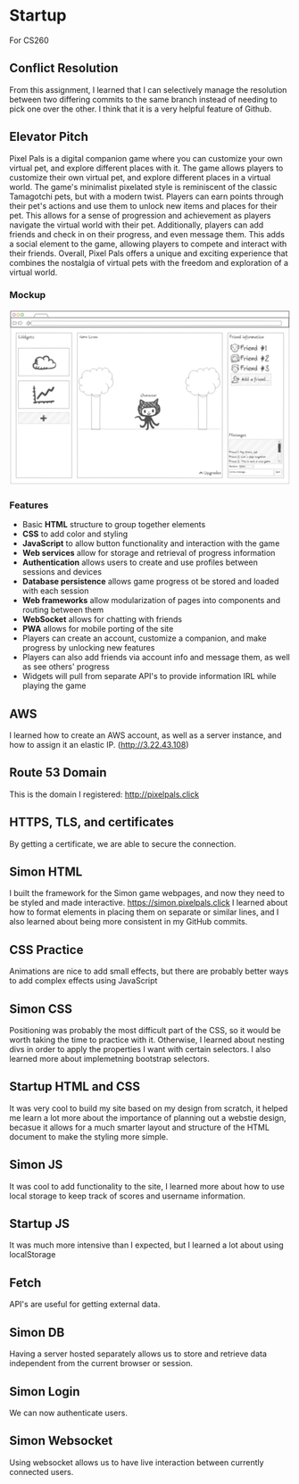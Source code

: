 # Startup
For CS260
## Conflict Resolution
From this assignment, I learned that I can selectively manage the resolution between two differing commits to the same branch instead of needing to pick one over the other. I think that it is a very helpful feature of Github.
## Elevator Pitch
Pixel Pals is a digital companion game where you can customize your own virtual pet, and explore different places with it. The game allows players to customize their own virtual pet, and explore different places in a virtual world. The game's minimalist pixelated style is reminiscent of the classic Tamagotchi pets, but with a modern twist. Players can earn points through their pet's actions and use them to unlock new items and places for their pet. This allows for a sense of progression and achievement as players navigate the virtual world with their pet. Additionally, players can add friends and check in on their progress, and even message them. This adds a social element to the game, allowing players to compete and interact with their friends. Overall, Pixel Pals offers a unique and exciting experience that combines the nostalgia of virtual pets with the freedom and exploration of a virtual world.
### Mockup
![Mockup](res/sketch.PNG)
### Features
* Basic **HTML** structure to group together elements
* **CSS** to add color and styling
* **JavaScript** to allow button functionality and interaction with the game
* **Web services** allow for storage and retrieval of progress information
* **Authentication** allows users to create and use profiles between sessions and devices
* **Database persistence** allows game progress ot be stored and loaded with each session
* **Web frameworks** allow modularization of pages into components and routing between them
* **WebSocket** allows for chatting with friends
* **PWA** allows for mobile porting of the site
* Players can create an account, customize a companion, and make progress by unlocking new features
* Players can also add friends via account info and message them, as well as see others' progress
* Widgets will pull from separate API's to provide information IRL while playing the game
## AWS
I learned how to create an AWS account, as well as a server instance, and how to assign it an elastic IP. (http://3.22.43.108)
## Route 53 Domain
This is the domain I registered: http://pixelpals.click
## HTTPS, TLS, and certificates
By getting a certificate, we are able to secure the connection.
## Simon HTML
I built the framework for the Simon game webpages, and now they need to be styled and made interactive. https://simon.pixelpals.click
I learned about how to format elements in placing them on separate or similar lines, and I also learned about being more consistent in my GitHub commits.
## CSS Practice
Animations are nice to add small effects, but there are probably better ways to add complex effects using JavaScript
## Simon CSS
Positioning was probably the most difficult part of the CSS, so it would be worth taking the time to practice with it. Otherwise, I learned about nesting divs in order to apply the properties I want with certain selectors. I also learned more about implemetning bootstrap selectors.
## Startup HTML and CSS
It was very cool to build my site based on my design from scratch, it helped me learn a lot more about the importance of planning out a webstie design, becasue it allows for a much smarter layout and structure of the HTML document to make the styling more simple.
## Simon JS
It was cool to add functionality to the site, I learned more about how to use local storage to keep track of scores and username information.
## Startup JS
It was much more intensive than I expected, but I learned a lot about using localStorage
## Fetch
API's are useful for getting external data.
## Simon DB
Having a server hosted separately allows us to store and retrieve data independent from the current browser or session.
## Simon Login
We can now authenticate users.
## Simon Websocket
Using websocket allows us to have live interaction between currently connected users.
